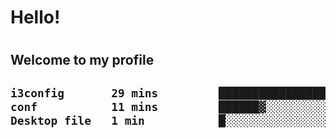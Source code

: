 
<h1>Hello!<h1>
<h2>Welcome to my profile<h2>

<!--START_SECTION:waka-->

```txt
i3config       29 mins         █████████████████▒░░░░░░░   69.82 %
conf           11 mins         ██████▓░░░░░░░░░░░░░░░░░░   26.46 %
Desktop file   1 min           █░░░░░░░░░░░░░░░░░░░░░░░░   03.72 %
```

<!--END_SECTION:waka-->
